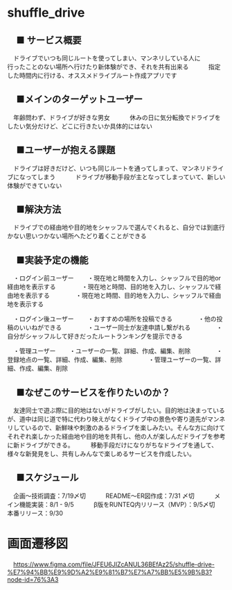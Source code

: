 # shuffle_drive

## 　■ サービス概要
　ドライブでいつも同じルートを使ってしまい、マンネリしている人に　　
　行ったことのない場所へ行けたり新体験ができ、それを共有出来る　　
　指定した時間内に行ける、オススメドライブルート作成アプリです　　

## 　■メインのターゲットユーザー
　年齢問わず、ドライブが好きな男女　　
　休みの日に気分転換でドライブをしたい気分だけど、どこに行きたいか具体的にはない
## 　■ユーザーが抱える課題
　ドライブは好きだけど、いつも同じルートを通ってしまって、マンネリドライブになってしまう　　
　ドライブが移動手段が主となってしまっていて、新しい体験ができていない

## 　■解決方法
　ドライブでの経由地や目的地をシャッフルで選んでくれると、自分では到底行かない思いつかない場所へたどり着くことができる

## 　■実装予定の機能
　・ログイン前ユーザー
　　・現在地と時間を入力し、シャッフルで目的地or経由地を表示する　　
　　・現在地と時間、目的地を入力し、シャッフルで経由地を表示する　　
　　・現在地と時間、目的地を入力し、シャッフルで経由地を表示する

　・ログイン後ユーザー
　　・おすすめの場所を投稿できる　　
　　・他の投稿のいいねができる　　
　　・ユーザー同士が友達申請し繋がれる　　
　　・自分がシャッフルして好きだったルートランキングを提示できる

　・管理ユーザー
　　・ユーザーの一覧、詳細、作成、編集、削除　　
　　・登録地点の一覧、詳細、作成、編集、削除　　
　　・管理ユーザーの一覧、詳細、作成、編集、削除

## 　■なぜこのサービスを作りたいのか？
　友達同士で遊ぶ際に目的地はないがドライブがしたい。目的地は決まっているが、道中は同じ道で特に代わり映えがなくドライブ中の景色や寄り道先がマンネリしているので、新鮮味や刺激のあるドライブを楽しみたい。そんな方に向けてそれぞれ楽しかった経由地や目的地を共有し、他の人が楽しんだドライブを参考に新ドライブができる。　　
　移動手段だけになりがちなドライブを通して、様々な新発見をし、共有しみんなで楽しめるサービスを作成したい。

## 　■スケジュール
　企画〜技術調査：7/19〆切　　
　README〜ER図作成：7/31 〆切　　
　メイン機能実装：8/1 - 9/5　　
　β版をRUNTEQ内リリース（MVP）：9/5〆切　　
　本番リリース：9/30

# 画面遷移図
　https://www.figma.com/file/JFEU6JIZcANUL36BEfAz25/shuffle-drive-%E7%94%BB%E9%9D%A2%E9%81%B7%E7%A7%BB%E5%9B%B3?node-id=76%3A3
